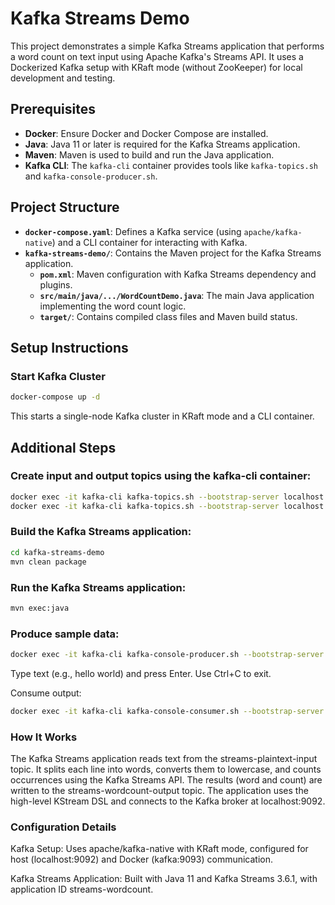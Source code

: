# Kafka Streams Demo

This project demonstrates a simple Kafka Streams application that performs a word count on text input using Apache Kafka's Streams API. It uses a Dockerized Kafka setup with KRaft mode (without ZooKeeper) for local development and testing.

## Prerequisites

- **Docker**: Ensure Docker and Docker Compose are installed.
- **Java**: Java 11 or later is required for the Kafka Streams application.
- **Maven**: Maven is used to build and run the Java application.
- **Kafka CLI**: The `kafka-cli` container provides tools like `kafka-topics.sh` and `kafka-console-producer.sh`.

## Project Structure

- **`docker-compose.yaml`**: Defines a Kafka service (using `apache/kafka-native`) and a CLI container for interacting with Kafka.
- **`kafka-streams-demo/`**: Contains the Maven project for the Kafka Streams application.
  - **`pom.xml`**: Maven configuration with Kafka Streams dependency and plugins.
  - **`src/main/java/.../WordCountDemo.java`**: The main Java application implementing the word count logic.
  - **`target/`**: Contains compiled class files and Maven build status.

## Setup Instructions

### Start Kafka Cluster
```bash
docker-compose up -d
```
This starts a single-node Kafka cluster in KRaft mode and a CLI container.

## Additional Steps

### Create input and output topics using the kafka-cli container:
```bash
docker exec -it kafka-cli kafka-topics.sh --bootstrap-server localhost:9092 --create --topic streams-plaintext-input --partitions 1 --replication-factor 1
docker exec -it kafka-cli kafka-topics.sh --bootstrap-server localhost:9092 --create --topic streams-wordcount-output --partitions 1 --replication-factor 1
```

### Build the Kafka Streams application:
```bash
cd kafka-streams-demo
mvn clean package
```
### Run the Kafka Streams application:
```bash
mvn exec:java
```

### Produce sample data:
```bash
docker exec -it kafka-cli kafka-console-producer.sh --bootstrap-server localhost:9092 --topic streams-plaintext-input
```
Type text (e.g., hello world) and press Enter. Use Ctrl+C to exit.

Consume output:
```bash
docker exec -it kafka-cli kafka-console-consumer.sh --bootstrap-server localhost:9092
```


### How It Works
The Kafka Streams application reads text from the streams-plaintext-input topic.
It splits each line into words, converts them to lowercase, and counts occurrences using the Kafka Streams API.
The results (word and count) are written to the streams-wordcount-output topic.
The application uses the high-level KStream DSL and connects to the Kafka broker at localhost:9092.


### Configuration Details
Kafka Setup: Uses apache/kafka-native with KRaft mode, configured for host (localhost:9092) and Docker (kafka:9093) communication.

Kafka Streams Application: Built with Java 11 and Kafka Streams 3.6.1, with application ID streams-wordcount.
